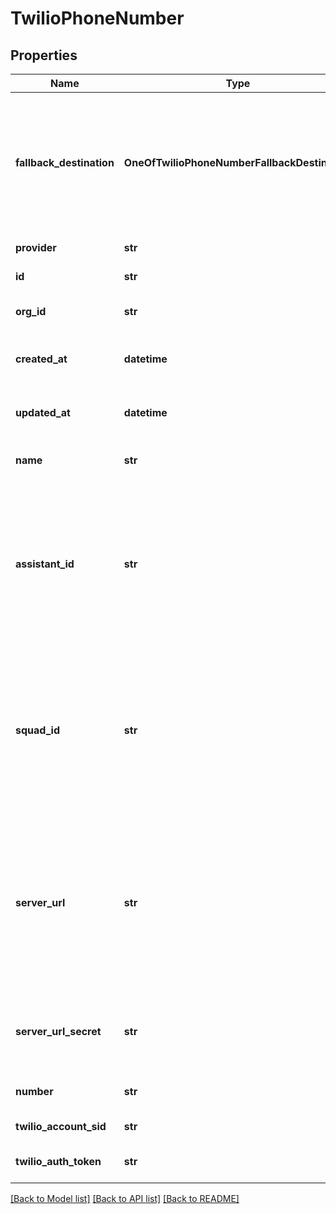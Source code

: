 # TwilioPhoneNumber

## Properties
Name | Type | Description | Notes
------------ | ------------- | ------------- | -------------
**fallback_destination** | **OneOfTwilioPhoneNumberFallbackDestination** | This is the fallback destination an inbound call will be transferred to if: 1. &#x60;assistantId&#x60; is not set 2. &#x60;squadId&#x60; is not set 3. and, &#x60;assistant-request&#x60; message to the &#x60;serverUrl&#x60; fails  If this is not set and above conditions are met, the inbound call is hung up with an error message. | [optional] 
**provider** | **str** | This is to use numbers bought on Twilio. | 
**id** | **str** | This is the unique identifier for the phone number. | 
**org_id** | **str** | This is the unique identifier for the org that this phone number belongs to. | 
**created_at** | **datetime** | This is the ISO 8601 date-time string of when the phone number was created. | 
**updated_at** | **datetime** | This is the ISO 8601 date-time string of when the phone number was last updated. | 
**name** | **str** | This is the name of the phone number. This is just for your own reference. | [optional] 
**assistant_id** | **str** | This is the assistant that will be used for incoming calls to this phone number.  If neither &#x60;assistantId&#x60; nor &#x60;squadId&#x60; is set, &#x60;assistant-request&#x60; will be sent to your Server URL. Check &#x60;ServerMessage&#x60; and &#x60;ServerMessageResponse&#x60; for the shape of the message and response that is expected. | [optional] 
**squad_id** | **str** | This is the squad that will be used for incoming calls to this phone number.  If neither &#x60;assistantId&#x60; nor &#x60;squadId&#x60; is set, &#x60;assistant-request&#x60; will be sent to your Server URL. Check &#x60;ServerMessage&#x60; and &#x60;ServerMessageResponse&#x60; for the shape of the message and response that is expected. | [optional] 
**server_url** | **str** | This is the server URL where messages will be sent for calls on this number. This includes the &#x60;assistant-request&#x60; message.  You can see the shape of the messages sent in &#x60;ServerMessage&#x60;.  This overrides the &#x60;org.serverUrl&#x60;. Order of precedence: tool.server.url &gt; assistant.serverUrl &gt; phoneNumber.serverUrl &gt; org.serverUrl. | [optional] 
**server_url_secret** | **str** | This is the secret Vapi will send with every message to your server. It&#x27;s sent as a header called x-vapi-secret.  Same precedence logic as serverUrl. | [optional] 
**number** | **str** | These are the digits of the phone number you own on your Twilio. | 
**twilio_account_sid** | **str** | This is the Twilio Account SID for the phone number. | 
**twilio_auth_token** | **str** | This is the Twilio Auth Token for the phone number. | 

[[Back to Model list]](../README.md#documentation-for-models) [[Back to API list]](../README.md#documentation-for-api-endpoints) [[Back to README]](../README.md)

